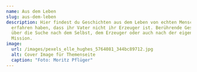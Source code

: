```yaml
---
name: Aus dem Leben
slug: aus-dem-leben
description: Hier findest du Geschichten aus dem Leben von echten Menschen, die
  erfahren haben, dass ihr Vater nicht ihr Erzeuger ist. Berührende Geschichten
  über die Suche nach dem Selbst, dem Erzeuger oder auch nach der eigenen
  Mission.
image:
  url: /images/pexels_elle_hughes_5764081_344bc89712.jpg
  alt: Cover Image für Themenseite
  caption: "Foto: Moritz Pflüger"
---
```

